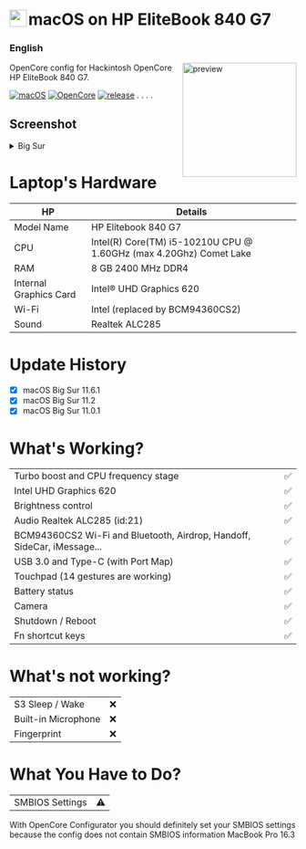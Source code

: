 <!-- omit in toc -->
# <img align="left" src="https://github.com/yusfklncc/HP-EliteBook-840-G7-Hackintosh/blob/main/Apple.png" width="30px" alt="preview">macOS on HP EliteBook 840 G7

<h3> 
    English
</h3>

<img align="right" src="https://i.loli.net/2021/02/17/KqIEFsp6SjneLTY.png" width="200px" alt="preview">

OpenCore config for Hackintosh OpenCore HP EliteBook 840 G7.

[![macOS](https://img.shields.io/badge/macOS-11.6.1-orange)](https://www.apple.com/tr/macos/big-sur/)
[![OpenCore](https://img.shields.io/badge/OpenCore-0.7.4-9cf)](https://github.com/acidanthera/OpenCorePkg)
[![release](https://img.shields.io/badge/download-lastest%20version-blue.svg)](https://github.com/yusfklncc/HP-EliteBook-840-G7-Hackintosh/releases)
.
.
.
.
## Screenshot
<details>
<summary>Big Sur</summary>

![](https://i.loli.net/2021/02/17/5AmDMFQ4qE9TtrV.png)

</details>

<!-- omit in toc -->
# Laptop's Hardware

| **HP** | Details                                                  |
| ------------------- | ------------------------------------------- |
| Model Name      | HP Elitebook 840 G7      |
| CPU              | Intel(R) Core(TM) i5-10210U CPU @ 1.60GHz (max 4.20Ghz) Comet Lake             |
| RAM           | 8 GB 2400 MHz DDR4    |
| Internal Graphics Card | Intel® UHD Graphics 620                     |
| Wi-Fi             | Intel (replaced by BCM94360CS2) |
| Sound       | Realtek ALC285                       |

# Update History
- [x] macOS Big Sur 11.6.1
- [x] macOS Big Sur 11.2
- [x] macOS Big Sur 11.0.1

# What's Working?
|                                 |                                    |
| -----------------------------------  | -------- |
|  Turbo boost and CPU frequency stage |  ✅  |
|  Intel UHD Graphics 620              |  ✅  |
|  Brightness control                  |  ✅  |
|  Audio Realtek ALC285 (id:21)        |  ✅  |
|  BCM94360CS2 Wi-Fi and Bluetooth, Airdrop, Handoff, SideCar, iMessage...         |  ✅  |
|  USB 3.0 and Type-C (with Port Map)        |  ✅  |
|  Touchpad (14 gestures are working)   |  ✅  |
|  Battery status   |  ✅  |
|  Camera   |  ✅  |
|  Shutdown / Reboot   |  ✅  |
|  Fn shortcut keys   |  ✅  | 

# What's not working?
|                                 |                                    |
| -----------------------------------  | -------- |
|  S3 Sleep / Wake    | ❌  |
|  Built-in Microphone| ❌  |
|  Fingerprint        | ❌  |

# What You Have to Do?
|                                 |                                    |
| -----------------------------------  | -------- |
|  SMBIOS Settings  | ⚠️ |
 
With OpenCore Configurator you should definitely set your SMBIOS settings because the config does not contain SMBIOS information MacBook Pro 16.3
